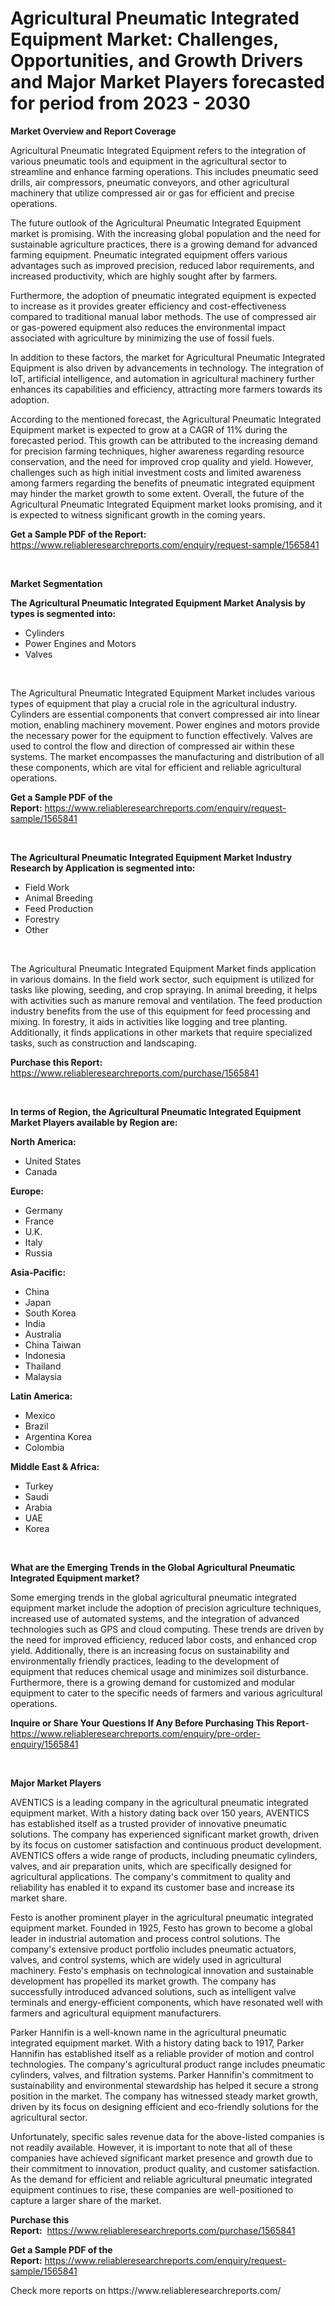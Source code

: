 <p><h1>Agricultural Pneumatic Integrated Equipment Market: Challenges, Opportunities, and Growth Drivers and Major Market Players forecasted for period from 2023 - 2030</h1></p><p><strong>Market Overview and Report Coverage</strong></p>
<p><p>Agricultural Pneumatic Integrated Equipment refers to the integration of various pneumatic tools and equipment in the agricultural sector to streamline and enhance farming operations. This includes pneumatic seed drills, air compressors, pneumatic conveyors, and other agricultural machinery that utilize compressed air or gas for efficient and precise operations.</p><p>The future outlook of the Agricultural Pneumatic Integrated Equipment market is promising. With the increasing global population and the need for sustainable agriculture practices, there is a growing demand for advanced farming equipment. Pneumatic integrated equipment offers various advantages such as improved precision, reduced labor requirements, and increased productivity, which are highly sought after by farmers.</p><p>Furthermore, the adoption of pneumatic integrated equipment is expected to increase as it provides greater efficiency and cost-effectiveness compared to traditional manual labor methods. The use of compressed air or gas-powered equipment also reduces the environmental impact associated with agriculture by minimizing the use of fossil fuels.</p><p>In addition to these factors, the market for Agricultural Pneumatic Integrated Equipment is also driven by advancements in technology. The integration of IoT, artificial intelligence, and automation in agricultural machinery further enhances its capabilities and efficiency, attracting more farmers towards its adoption.</p><p>According to the mentioned forecast, the Agricultural Pneumatic Integrated Equipment market is expected to grow at a CAGR of 11% during the forecasted period. This growth can be attributed to the increasing demand for precision farming techniques, higher awareness regarding resource conservation, and the need for improved crop quality and yield. However, challenges such as high initial investment costs and limited awareness among farmers regarding the benefits of pneumatic integrated equipment may hinder the market growth to some extent. Overall, the future of the Agricultural Pneumatic Integrated Equipment market looks promising, and it is expected to witness significant growth in the coming years.</p></p>
<p><strong>Get a Sample PDF of the Report:</strong> <a href="https://www.reliableresearchreports.com/enquiry/request-sample/1565841">https://www.reliableresearchreports.com/enquiry/request-sample/1565841</a></p>
<p>&nbsp;</p>
<p><strong>Market Segmentation</strong></p>
<p><strong>The Agricultural Pneumatic Integrated Equipment Market Analysis by types is segmented into:</strong></p>
<p><ul><li>Cylinders</li><li>Power Engines and Motors</li><li>Valves</li></ul></p>
<p>&nbsp;</p>
<p><p>The Agricultural Pneumatic Integrated Equipment Market includes various types of equipment that play a crucial role in the agricultural industry. Cylinders are essential components that convert compressed air into linear motion, enabling machinery movement. Power engines and motors provide the necessary power for the equipment to function effectively. Valves are used to control the flow and direction of compressed air within these systems. The market encompasses the manufacturing and distribution of all these components, which are vital for efficient and reliable agricultural operations.</p></p>
<p><strong>Get a Sample PDF of the Report:</strong>&nbsp;<a href="https://www.reliableresearchreports.com/enquiry/request-sample/1565841">https://www.reliableresearchreports.com/enquiry/request-sample/1565841</a></p>
<p>&nbsp;</p>
<p><strong>The Agricultural Pneumatic Integrated Equipment Market Industry Research by Application is segmented into:</strong></p>
<p><ul><li>Field Work</li><li>Animal Breeding</li><li>Feed Production</li><li>Forestry</li><li>Other</li></ul></p>
<p>&nbsp;</p>
<p><p>The Agricultural Pneumatic Integrated Equipment Market finds application in various domains. In the field work sector, such equipment is utilized for tasks like plowing, seeding, and crop spraying. In animal breeding, it helps with activities such as manure removal and ventilation. The feed production industry benefits from the use of this equipment for feed processing and mixing. In forestry, it aids in activities like logging and tree planting. Additionally, it finds applications in other markets that require specialized tasks, such as construction and landscaping.</p></p>
<p><strong>Purchase this Report:</strong>&nbsp; <a href="https://www.reliableresearchreports.com/purchase/1565841">https://www.reliableresearchreports.com/purchase/1565841</a></p>
<p>&nbsp;</p>
<p><strong>In terms of Region, the Agricultural Pneumatic Integrated Equipment Market Players available by Region are:</strong></p>
<p>
    <p> <strong> North America: </strong>
        <ul>
            <li>United States</li>
            <li>Canada</li>
        </ul>
        </p> 
    <p> <strong> Europe: </strong>
        <ul>
            <li>Germany</li>
            <li>France</li>
            <li>U.K.</li>
            <li>Italy</li>
            <li>Russia</li>
        </ul>
        </p> 
    <p> <strong> Asia-Pacific: </strong>
        <ul>
            <li>China</li>
            <li>Japan</li>
            <li>South Korea</li>
            <li>India</li>
            <li>Australia</li>
            <li>China Taiwan</li>
            <li>Indonesia</li>
            <li>Thailand</li>
            <li>Malaysia</li>
        </ul>
        </p> 
    <p> <strong> Latin America: </strong>
        <ul>
            <li>Mexico</li>
            <li>Brazil</li>
            <li>Argentina Korea</li>
            <li>Colombia</li>
        </ul>
        </p> 
    <p> <strong> Middle East & Africa: </strong>
        <ul>
            <li>Turkey</li>
            <li>Saudi</li>
            <li>Arabia</li>
            <li>UAE</li>
            <li>Korea</li>
        </ul>
    </p>
    </p>
<p>&nbsp;</p>
<p><strong>What are the Emerging Trends in the Global Agricultural Pneumatic Integrated Equipment market?</strong></p>
<p><p>Some emerging trends in the global agricultural pneumatic integrated equipment market include the adoption of precision agriculture techniques, increased use of automated systems, and the integration of advanced technologies such as GPS and cloud computing. These trends are driven by the need for improved efficiency, reduced labor costs, and enhanced crop yield. Additionally, there is an increasing focus on sustainability and environmentally friendly practices, leading to the development of equipment that reduces chemical usage and minimizes soil disturbance. Furthermore, there is a growing demand for customized and modular equipment to cater to the specific needs of farmers and various agricultural operations.</p></p>
<p><strong>Inquire or Share Your Questions If Any Before Purchasing This Report</strong>- <a href="https://www.reliableresearchreports.com/enquiry/pre-order-enquiry/1565841">https://www.reliableresearchreports.com/enquiry/pre-order-enquiry/1565841</a></p>
<p>&nbsp;</p>
<p><strong>Major Market Players</strong></p>
<p><p>AVENTICS is a leading company in the agricultural pneumatic integrated equipment market. With a history dating back over 150 years, AVENTICS has established itself as a trusted provider of innovative pneumatic solutions. The company has experienced significant market growth, driven by its focus on customer satisfaction and continuous product development. AVENTICS offers a wide range of products, including pneumatic cylinders, valves, and air preparation units, which are specifically designed for agricultural applications. The company's commitment to quality and reliability has enabled it to expand its customer base and increase its market share.</p><p>Festo is another prominent player in the agricultural pneumatic integrated equipment market. Founded in 1925, Festo has grown to become a global leader in industrial automation and process control solutions. The company's extensive product portfolio includes pneumatic actuators, valves, and control systems, which are widely used in agricultural machinery. Festo's emphasis on technological innovation and sustainable development has propelled its market growth. The company has successfully introduced advanced solutions, such as intelligent valve terminals and energy-efficient components, which have resonated well with farmers and agricultural equipment manufacturers.</p><p>Parker Hannifin is a well-known name in the agricultural pneumatic integrated equipment market. With a history dating back to 1917, Parker Hannifin has established itself as a reliable provider of motion and control technologies. The company's agricultural product range includes pneumatic cylinders, valves, and filtration systems. Parker Hannifin's commitment to sustainability and environmental stewardship has helped it secure a strong position in the market. The company has witnessed steady market growth, driven by its focus on designing efficient and eco-friendly solutions for the agricultural sector.</p><p>Unfortunately, specific sales revenue data for the above-listed companies is not readily available. However, it is important to note that all of these companies have achieved significant market presence and growth due to their commitment to innovation, product quality, and customer satisfaction. As the demand for efficient and reliable agricultural pneumatic integrated equipment continues to rise, these companies are well-positioned to capture a larger share of the market.</p></p>
<p><strong>Purchase this Report:</strong>&nbsp;&nbsp;<a href="https://www.reliableresearchreports.com/purchase/1565841">https://www.reliableresearchreports.com/purchase/1565841</a></p>
<p></p>
<p><strong>Get a Sample PDF of the Report:</strong>&nbsp;<a href="https://www.reliableresearchreports.com/enquiry/request-sample/1565841">https://www.reliableresearchreports.com/enquiry/request-sample/1565841</a></p>
<p>Check more reports on https://www.reliableresearchreports.com/</p>